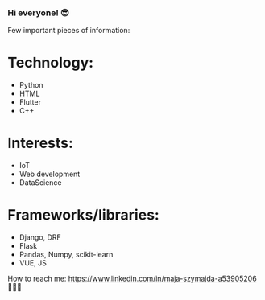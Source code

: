 ### Hi everyone! 😎
Few important pieces of information: 

# Technology:
- Python
- HTML 
- Flutter
- C++

# Interests:
- IoT
- Web development 
- DataScience

# Frameworks/libraries:
- Django, DRF
- Flask
- Pandas, Numpy, scikit-learn
- VUE, JS

How to reach me: https://www.linkedin.com/in/maja-szymajda-a53905206 👩🏼‍💻

